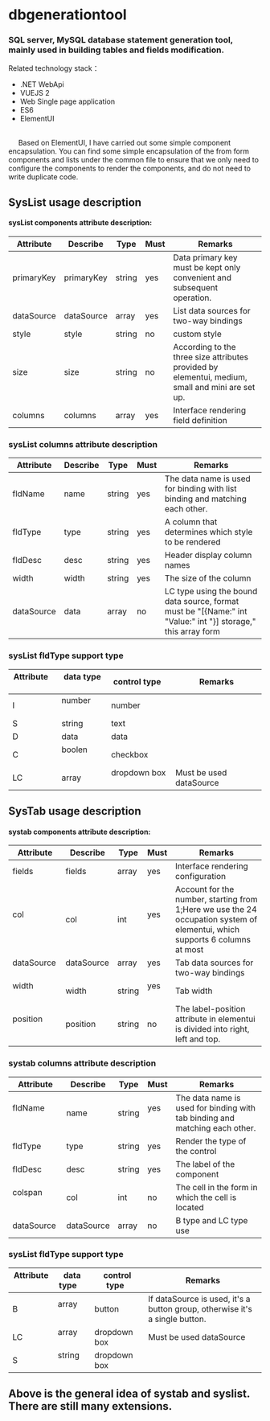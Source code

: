 # dbgenerationtool
### SQL server, MySQL database statement generation tool, mainly used in building tables and fields modification.

Related technology stack：
- .NET WebApi
- VUEJS 2
- Web Single page application
- ES6
- ElementUI
<br>
&nbsp;&nbsp;&nbsp;&nbsp; Based on ElementUI, I have carried out some simple component encapsulation.
You can find some simple encapsulation of the from form components and lists under the common file to ensure that we only need to configure the components to render the components, and do not need to write duplicate code.

## SysList usage description
#### sysList components attribute description:
|Attribute           |Describe      |Type    |Must    |Remarks
---------------------|--------------|--------|--------|--------
primaryKey           |primaryKey    |string  |yes     |Data primary key must be kept only convenient and subsequent operation.
dataSource           |dataSource    |array   |yes     |List data sources for two-way bindings
style                |style         |string  |no      |custom style
size                 |size          |string  |no      |According to the three size attributes provided by elementui, medium, small and mini are set up.
columns              |columns       |array   |yes     |Interface rendering field definition

### sysList columns attribute description
|Attribute           |Describe      |Type    |Must    |Remarks
---------------------|--------------|--------|--------|--------
fldName              |name          |string  |yes     |The data name is used for binding with list binding and matching each other.
fldType              |type          |string  |yes     |A column that determines which style to be rendered
fldDesc              |desc          |string  |yes     |Header display column names
width                |width         |string  |yes     |The size of the column
dataSource           |data          |array   |no      |LC type using the bound data source, format must be "[{Name:" int "Value:" int "}] storage," this array form

### sysList fldType support type
|Attribute     |data type     |control type    |Remarks
---------------|--------------|----------------|--------
I              |number        |number          |&nbsp;     
S              |string        |text            |&nbsp;    
D              |data          |data            |&nbsp;     
C              |boolen        |checkbox        |&nbsp;     
LC             |array         |dropdown box    |Must be used dataSource

## SysTab usage description
#### systab components attribute description:
|Attribute           |Describe      |Type    |Must    |Remarks
---------------------|--------------|--------|--------|--------
fields               |fields        |array   |yes     |Interface rendering configuration
col                  |col           |int     |yes     |Account for the number, starting from 1;Here we use the 24 occupation system of elementui, which supports 6 columns at most
dataSource           |dataSource    |array   |yes     |Tab data sources for two-way bindings
width                |width         |string  |yes     |Tab width
position             |position      |string  |no      |The label-position attribute in elementui is divided into right, left and top.

### systab columns attribute description
|Attribute           |Describe      |Type    |Must    |Remarks
---------------------|--------------|--------|--------|--------
fldName              |name          |string  |yes     |The data name is used for binding with tab binding and matching each other.
fldType              |type          |string  |yes     |Render the type of the control
fldDesc              |desc          |string  |yes     |The label of the component
colspan              |col           |int     |no      |The cell in the form in which the cell is located
dataSource           |dataSource    |array   |no      |B type and LC type use

### sysList fldType support type
|Attribute     |data type     |control type    |Remarks
---------------|--------------|----------------|--------
B              |array         |button          |If dataSource is used, it's a button group, otherwise it's a single button.  
LC             |array         |dropdown box    |Must be used dataSource    
S              |string        |dropdown box    |&nbsp;     

## Above is the general idea of systab and syslist. There are still many extensions.
